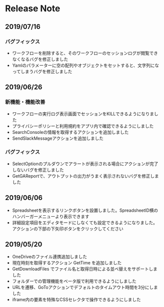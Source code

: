 # Release Note

## 2019/07/16

### **バグフィックス**

* ワークフローを削除すると、そのワークフローのセッションログが閲覧できなくなるバグを修正しました
* Yamlのパラメーターに空の配列やオブジェクトをセットすると、文字列になってしまうバグを修正しました

## 2019/06/26

### 新機能・機能改善

* ワークフローの実行ログ表示画面でセッションをKILLできるようになりました
* プライバシーポリシーと利用規約をアプリ内で確認できるようにしました
* SearchConsoleの情報を取得するアクションを追加しました
* SendSlackMessageアクションを追加しました

### **バグフィックス**

* SelectOptionのプルダウンでアラートが表示される場合にアクションが完了しないバグを修正しました
* GetGAReportで、アウトプットの出力がうまく表示されないバグを修正しました

## 2019/06/06

* Spreadsheetを表示するリンクボタンを設置しました。SpreadsheetID横のハンバーガーメニューより表示できます
* 詳細設定項目をエディタモードにしなくても設定できるようになりました。アクションの下部の下矢印ボタンをクリックしてください

## 2019/05/20

* OneDriveのファイル連携追加しました
* 現在時刻を取得するアクション GetTime を追加しました
* GetDownloadFiles でファイル名と取得日時による並べ替えをサポートしました
* フォルダーでの管理機能をベータ版で利用できるようにしました
* URLを遷移、GoToアクションでデフォルトのタイムアウト時間を3分にしました
* iframe内の要素を特殊なCSSセレクタで操作できるようにしました

